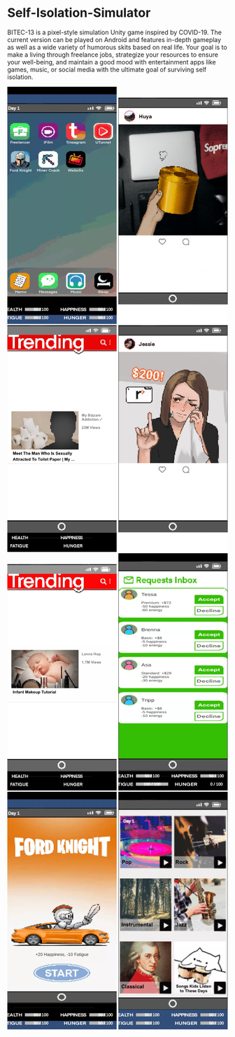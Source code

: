 # Self-Isolation-Simulator
BITEC-13 is a pixel-style simulation Unity game inspired by COVID-19. The current version can be played on Android and features in-depth gameplay as well as a wide variety of humorous skits based on real life. Your goal is to make a living through freelance jobs, strategize your resources to ensure your well-being, and maintain a good mood with entertainment apps like games, music, or social media with the ultimate goal of surviving self isolation.

<img src="./demo/home.jpg" width="250">
<img src="./demo/tins3.jpg" width="250">
<img src="./demo/trend4.jpg" width="250">
<img src="./demo/tins2.jpg" width="250">
<img src="./demo/trend1.jpg" width="250">
<img src="./demo/requests.jpg" width="250">
<img src="./demo/fordknight.jpg" width="250">
<img src="./demo/music.jpg" width="250">

## 
